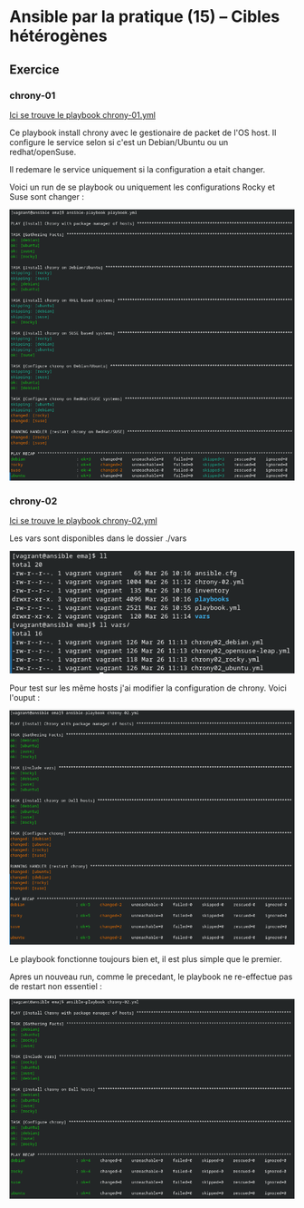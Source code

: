 # Ansible par la pratique (15) – Cibles hétérogènes

## Exercice

### chrony-01

[Ici se trouve le playbook chrony-01.yml](chrony-01.yml)

Ce playbook install chrony avec le gestionaire de packet de l'OS host. Il configure le service selon si c'est un Debian/Ubuntu ou un redhat/openSuse.

Il redemare le service uniquement si la configuration a etait changer.

Voici un run de se playbook ou uniquement les configurations Rocky et Suse sont changer :

![img](./img/Screenshot_20250326_115557.png)

### chrony-02

[Ici se trouve le playbook chrony-02.yml](chrony-02.yml)

Les vars sont disponibles dans le dossier ./vars

![img](./img/Screenshot_20250326_121451.png)

Pour test sur les même hosts j'ai modifier la configuration de chrony. Voici l'ouput :

![img](./img/Screenshot_20250326_121701.png)

Le playbook fonctionne toujours bien et, il est plus simple que le premier.

Apres un nouveau run, comme le precedant, le playbook ne re-effectue pas de restart non essentiel :

![img](./img/Screenshot_20250326_121633.png)
